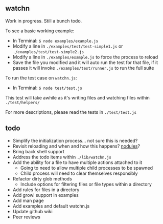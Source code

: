 ## watchn ##

Work in progress. Still a bunch todo.

To see a basic working example:

* In Terminal: `$ node examples/example.js`
* Modify a line in `./examples/test/test-simple1.js` or `./examples/test/test-simple2.js`
* Modify a line in `./examples/example.js` to force the process to reload
* Save the file you modified and it will auto run the test for that file, if it passes it will invoke `./examples/test/runner.js` to run the full suite

To run the test case on `watchn.js`:

* In Terminal: `$ node test/test.js`

This test will take awhile as it's writing files and watching files within `./test/helpers/`

For more descriptions, please read the tests in `./test/test.js`

## todo ##

* Simplify the initialization process... not sure this is needed?
* Revisit reloading and when and how this happens? [nodules][nodules]?
* Bring back shell support
* Address the todo items within `./lib/watchn.js`
* Add the ability for a file to have multiple actions attached to it
  * Going to need to allow multiple child processes to be spawned
  * Child process will need to clear themselves responsibly
* Refactor dirty glob methods
  * Include options for filtering files or file types within a directory
* Add rules for files in a directory
* Add growl support in examples
* Add man page
* Add examples and default watchn.js
* Update github wiki
* Peer reviews


[nodules]: http://github.com/kriszyp/nodules